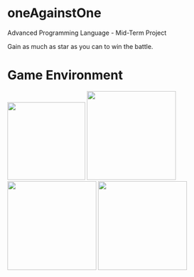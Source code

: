 # oneAgainstOne
Advanced Programming Language - Mid-Term Project

Gain as much as star as you can to win the battle.

# Game Environment
<img src="https://github.com/amirmohammadnsh/oneAgainstOne/blob/4c9de529f0115cace7905545d123090d27f2cb7d/Initialize_map.jpg" width="175"/> <img src="https://github.com/amirmohammadnsh/oneAgainstOne/blob/4c9de529f0115cace7905545d123090d27f2cb7d/start_battle.jpg" width="200"/>
<img src="https://github.com/amirmohammadnsh/oneAgainstOne/blob/4c9de529f0115cace7905545d123090d27f2cb7d/game_board.jpg" width="200"/> <img src="https://github.com/amirmohammadnsh/oneAgainstOne/blob/4c9de529f0115cace7905545d123090d27f2cb7d/game_ended.jpg" width="200"/>
